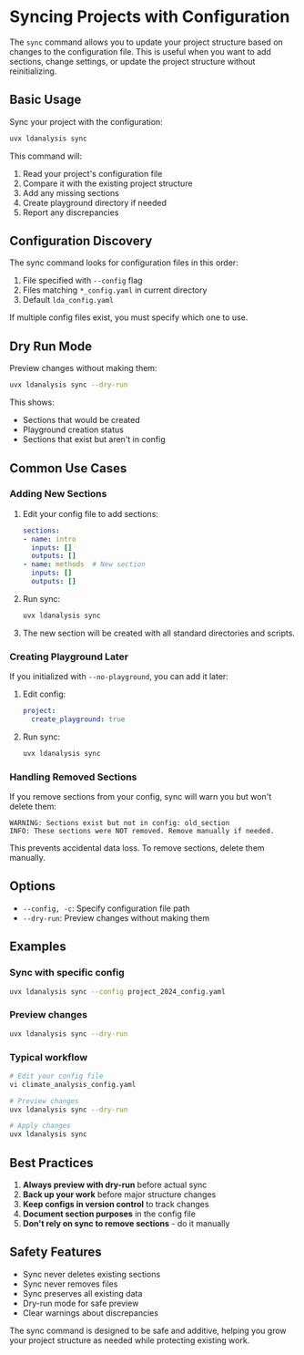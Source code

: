 # Syncing Projects with Configuration

The `sync` command allows you to update your project structure based on changes to the configuration file. This is useful when you want to add sections, change settings, or update the project structure without reinitializing.

## Basic Usage

Sync your project with the configuration:

```bash
uvx ldanalysis sync
```

This command will:
1. Read your project's configuration file
2. Compare it with the existing project structure
3. Add any missing sections
4. Create playground directory if needed
5. Report any discrepancies

## Configuration Discovery

The sync command looks for configuration files in this order:
1. File specified with `--config` flag
2. Files matching `*_config.yaml` in current directory
3. Default `lda_config.yaml`

If multiple config files exist, you must specify which one to use.

## Dry Run Mode

Preview changes without making them:

```bash
uvx ldanalysis sync --dry-run
```

This shows:
- Sections that would be created
- Playground creation status
- Sections that exist but aren't in config

## Common Use Cases

### Adding New Sections

1. Edit your config file to add sections:
   ```yaml
   sections:
   - name: intro
     inputs: []
     outputs: []
   - name: methods  # New section
     inputs: []
     outputs: []
   ```

2. Run sync:
   ```bash
   uvx ldanalysis sync
   ```

3. The new section will be created with all standard directories and scripts.

### Creating Playground Later

If you initialized with `--no-playground`, you can add it later:

1. Edit config:
   ```yaml
   project:
     create_playground: true
   ```

2. Run sync:
   ```bash
   uvx ldanalysis sync
   ```

### Handling Removed Sections

If you remove sections from your config, sync will warn you but won't delete them:

```
WARNING: Sections exist but not in config: old_section
INFO: These sections were NOT removed. Remove manually if needed.
```

This prevents accidental data loss. To remove sections, delete them manually.

## Options

- `--config, -c`: Specify configuration file path
- `--dry-run`: Preview changes without making them

## Examples

### Sync with specific config
```bash
uvx ldanalysis sync --config project_2024_config.yaml
```

### Preview changes
```bash
uvx ldanalysis sync --dry-run
```

### Typical workflow
```bash
# Edit your config file
vi climate_analysis_config.yaml

# Preview changes
uvx ldanalysis sync --dry-run

# Apply changes
uvx ldanalysis sync
```

## Best Practices

1. **Always preview with dry-run** before actual sync
2. **Back up your work** before major structure changes
3. **Keep configs in version control** to track changes
4. **Document section purposes** in the config file
5. **Don't rely on sync to remove sections** - do it manually

## Safety Features

- Sync never deletes existing sections
- Sync never removes files
- Sync preserves all existing data
- Dry-run mode for safe preview
- Clear warnings about discrepancies

The sync command is designed to be safe and additive, helping you grow your project structure as needed while protecting existing work.
